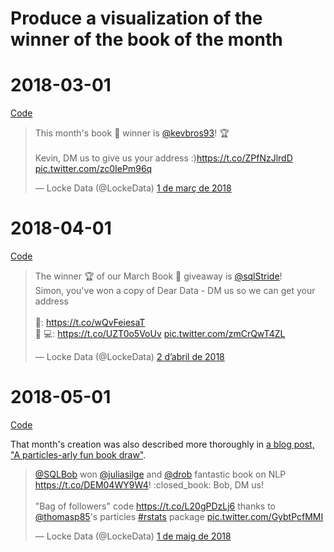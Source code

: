 Produce a visualization of the winner of the book of the month
==============================================================



# 2018-03-01

[Code](inst/legacy/2018-03-01-allaire.R)

<blockquote class="twitter-tweet" data-lang="ca"><p lang="en" dir="ltr">This month&#39;s book 📕 winner is <a href="https://twitter.com/kevbros93?ref_src=twsrc%5Etfw">@kevbros93</a>! 🏆<br><br>Kevin, DM us to give us your address :)<a href="https://t.co/ZPfNzJlrdD">https://t.co/ZPfNzJlrdD</a> <a href="https://t.co/zc0IePm96q">pic.twitter.com/zc0IePm96q</a></p>&mdash; Locke Data (@LockeData) <a href="https://twitter.com/LockeData/status/969167624847462400?ref_src=twsrc%5Etfw">1 de març de 2018</a></blockquote>

# 2018-04-01

[Code](inst/legacy/2018-04-01-dear-data.R)

<blockquote class="twitter-tweet" data-lang="ca"><p lang="en" dir="ltr">The winner 🏆 of our March Book 📕 giveaway is <a href="https://twitter.com/sqlStride?ref_src=twsrc%5Etfw">@sqlStride</a>! <br>Simon, you&#39;ve won a copy of Dear Data - DM us so we can get your address<br><br>📕: <a href="https://t.co/wQvFeiesaT">https://t.co/wQvFeiesaT</a><br>👩
💻: <a href="https://t.co/UZT0o5VoUv">https://t.co/UZT0o5VoUv</a> <a href="https://t.co/zmCrQwT4ZL">pic.twitter.com/zmCrQwT4ZL</a></p>&mdash; Locke Data (@LockeData) <a href="https://twitter.com/LockeData/status/980753545262661634?ref_src=twsrc%5Etfw">2 d’abril de 2018</a></blockquote>

# 2018-05-01

[Code](inst/legacy/2018-05-01-tidytext.R)

That month's creation was also described more thoroughly in [a blog post, "A particles-arly fun book draw"](https://itsalocke.com/blog/a-particles-arly-fun-book-draw/).

<blockquote class="twitter-tweet" data-lang="ca"><p lang="en" dir="ltr"><a href="https://twitter.com/SQLBob?ref_src=twsrc%5Etfw">@SQLBob</a> won <a href="https://twitter.com/juliasilge?ref_src=twsrc%5Etfw">@juliasilge</a> and <a href="https://twitter.com/drob?ref_src=twsrc%5Etfw">@drob</a> fantastic book on NLP <a href="https://t.co/DEM04WY9W4">https://t.co/DEM04WY9W4</a>! :closed_book: Bob, DM us!<br><br>&quot;Bag of followers&quot; code <a href="https://t.co/L20gPDzLj6">https://t.co/L20gPDzLj6</a> thanks to <a href="https://twitter.com/thomasp85?ref_src=twsrc%5Etfw">@thomasp85</a>&#39;s particles <a href="https://twitter.com/hashtag/rstats?src=hash&amp;ref_src=twsrc%5Etfw">#rstats</a> package <a href="https://t.co/GybtPcfMMI">pic.twitter.com/GybtPcfMMI</a></p>&mdash; Locke Data (@LockeData) <a href="https://twitter.com/LockeData/status/991401888057880576?ref_src=twsrc%5Etfw">1 de maig de 2018</a></blockquote>

